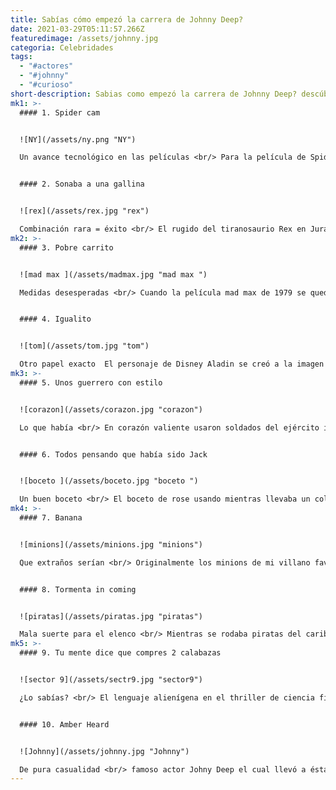 ```yaml
---
title: Sabías cómo empezó la carrera de Johnny Deep?
date: 2021-03-29T05:11:57.266Z
featuredimage: /assets/johnny.jpg
categoria: Celebridades
tags:
  - "#actores"
  - "#johnny"
  - "#curioso"
short-description: Sabias como empezó la carrera de Johnny Deep? descúbrelo y 9 cosas mas del cine
mk1: >-
  #### 1. Spider cam


  ![NY](/assets/ny.png "NY")

  Un avance tecnológico en las películas <br/> Para la película de Spider-Man de tobey maguire éstos utilizaron grabaciones reales de los edificios de nueva york, siendo estos grabados con una especie de dron la cual era guiada con puertas y así posicionando en postproducción al arácnido en formato CGI


  #### 2. Sonaba a una gallina


  ![rex](/assets/rex.jpg "rex")

  Combinación rara = éxito <br/> El rugido del tiranosaurio Rex en Jurassic Park de 1993 se produjo con una combinación de sonidos de tigre caimán y un bebé de elefante
mk2: >-
  #### 3. Pobre carrito


  ![mad max ](/assets/madmax.jpg "mad max ")

  Medidas desesperadas <br/> Cuando la película mad max de 1979 se quedó sin fondos el director george miller ofreció su propio vehículo para una de las escenas de colisión


  #### 4. Igualito


  ![tom](/assets/tom.jpg "tom")

  Otro papel exacto  El personaje de Disney Aladin se creó a la imagen de Tom Cruise
mk3: >-
  #### 5. Unos guerrero con estilo


  ![corazon](/assets/corazon.jpg "corazon")

  Lo que había <br/> En corazón valiente usaron soldados del ejército irlandés como extras y algunas escenas tuvieron que volverse a rodar porque los soldados del fondo llevaban relojes de pulsera y gafas de sol


  #### 6. Todos pensando que había sido Jack


  ![boceto ](/assets/boceto.jpg "boceto ")

  Un buen boceto <br/> El boceto de rose usando mientras llevaba un collar en titanic el boceto lo hizo en realidad el director james Cameron también dibujó todos los bocetos que llevaba ya en su cuaderno
mk4: >-
  #### 7. Banana


  ![minions](/assets/minions.jpg "minions")

  Que extraños serían <br/> Originalmente los minions de mi villano favorito se plantearon como criaturas grandes parecidas a orcos pero después decidieron hacer los más pequeños y adorables


  #### 8. Tormenta in coming


  ![piratas](/assets/piratas.jpg "piratas")

  Mala suerte para el elenco <br/> Mientras se rodaba piratas del caribe en el 2006 el huracán wilma interrumpió el calendario el equipo tuvo que evacuar de los ángeles
mk5: >-
  #### 9. Tu mente dice que compres 2 calabazas


  ![sector 9](/assets/sectr9.jpg "sector9")

  ¿Lo sabías? <br/> El lenguaje alienígena en el thriller de ciencia ficción sector 9 surge de frotar dos calabazas


  #### 10. Amber Heard


  ![Johnny](/assets/johnny.jpg "Johnny")

  De pura casualidad <br/> famoso actor Johny Deep el cual llevó a ésta por mera casualidad ya que este ese día había acompañados amigos a este casting pero al parecer Deep fue una mejor opción y al cual lo animaron para poder probar qué tal le iba con estas líneas las cuales al parecer fueron tan buenas que ya más de 30 años  años aún así siga haciendo cine y pues por si te lo preguntaba el tal amigo fue el famoso actor Nicolas Cage
---
```

